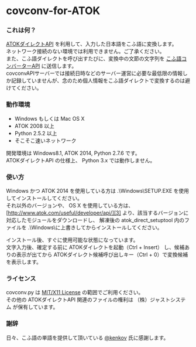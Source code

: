 covconv-for-ATOK
================

### これは何？

[ATOKダイレクトAPI][1] を利用して、入力した日本語をこふ語に変換します。  
ネットワーク接続のない環境では利用できません。ご了承ください。  
また、こふ語ダイレクトを呼び出すたびに、変換中の文節の文字列を  [こふ語コンバーターAPI][2] に送信します。  
covconvAPIサーバーでは接続日時などのサーバー運営に必要な最低限の情報しか記録していませんが、念のため個人情報をこふ語ダイレクトで変換するのは避けてください。

### 動作環境

- Windows もしくは Mac OS X
- ATOK 2008 以上
- Python 2.5.2 以上
- そこそこ速いネットワーク

開発環境は Windows8.1, ATOK 2014, Python 2.7.6 です。  
ATOKダイレクトAPI の仕様上、 Python 3.x では動作しません。

### 使い方

Windows かつ ATOK 2014 を使用している方は .\Windows\SETUP.EXE を使用してインストールしてください。  
それ以外のバージョンや、 OS X を使用している方は、 [http://www.atok.com/useful/developer/api/][3] より、該当するバージョンに対応したモジュールをダウンロードし、 解凍後の atok_direct_setuptool 内のファイルを .\Windows\に上書きしてからインストールしてください。

インストール後、すぐに使用可能な状態になっています。  
文字入力後、確定する前に ATOKダイレクトを起動（Ctrl + Insert） し、候補ありの表示が出てから ATOKダイレクト候補呼び出しキー（Ctrl + 0）で変換候補を表示します。

### ライセンス

covconv.py は [MIT/X11 License][4] の範囲でご利用ください。  
その他の ATOKダイレクトAPI 関連のファイルの権利は （株）ジャストシステム が保有しています。

### 謝辞

日々、こふ語の単語を提供して頂いている [@kenkov][5] 氏に感謝します。


  [1]: http://www.atok.com/useful/developer/api/
  [2]: https://api.ghippos.net/covconv/atok/
  [3]: http://www.atok.com/useful/developer/api/
  [4]: http://opensource.org/licenses/MIT
  [5]: https://twitter.com/kenkov
  [6]: http://api.ghippos.net/covconv/
